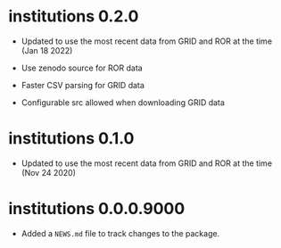 # institutions 0.2.0

* Updated to use the most recent data from GRID and ROR at the time (Jan 18 2022)

* Use zenodo source for ROR data

* Faster CSV parsing for GRID data

* Configurable src allowed when downloading GRID data

# institutions 0.1.0

* Updated to use the most recent data from GRID and ROR at the time (Nov 24 2020)

# institutions 0.0.0.9000

* Added a `NEWS.md` file to track changes to the package.
